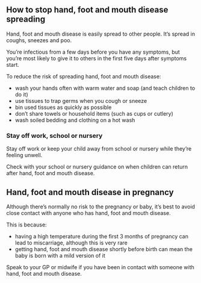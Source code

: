 ## How to stop hand, foot and mouth disease spreading

Hand, foot and mouth disease is easily spread to other people. It’s spread in coughs, sneezes and poo.

You’re infectious from a few days before you have any symptoms, but you’re most likely to give it to others in the first five days after symptoms start.

To reduce the risk of spreading hand, foot and mouth disease:

- wash your hands often with warm water and soap (and teach children to do it)
- use tissues to trap germs when you cough or sneeze
- bin used tissues as quickly as possible
- don’t share towels or household items (such as cups or cutlery)
- wash soiled bedding and clothing on a hot wash

### Stay off work, school or nursery

Stay off work or keep your child away from school or nursery while they’re feeling unwell.

Check with your school or nursery guidance on when children can return after hand, foot and mouth disease.


## Hand, foot and mouth disease in pregnancy

Although there’s normally no risk to the pregnancy or baby, it’s best to avoid close contact with anyone who has hand,
foot and mouth disease.

This is because:
- having a high temperature during the first 3 months of pregnancy can lead to miscarriage, although this is very rare
- getting hand, foot and mouth disease shortly before birth can mean the baby is born with a mild version of it

Speak to your GP or midwife if you have been in contact with someone with hand, foot and mouth disease.
